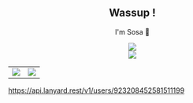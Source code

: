 <div align="center">

## Wassup !

I'm Sosa 💢

<img src="https://skillicons.dev/icons?i=git,html,js,css,nextjs,nodejs&perline=12" />
<br />
<img src="https://skillicons.dev/icons?i=discord,discordjs,github,npm,vscode&perline=12" />
<br />
    <table>
        <tr>
            <td style="padding=0;width=50%;">
                <img src="https://github-readme-stats.vercel.app/api?username=Vishvaas06&hide=contribs&title_color=4F8CC9&text_color=9f9f9f&show_icons=true&bg_color=00000000&hide_border=true&icon_color=4F8CC9&hide_title=true&count_private=true" />
            </td>
            <td style="padding=0;width=50%;">
                <img src="https://github-readme-stats.vercel.app/api/top-langs/?username=Vishvaas06&hide=commits&title_color=4F8CC9&text_color=9f9f9f&layout=compact&show_icons=true&bg_color=00000000&hide_border=true&icon_color=00000000&count_private=true" />
            </td>
        </tr>
    </table>
</div>

https://api.lanyard.rest/v1/users/923208452581511199

